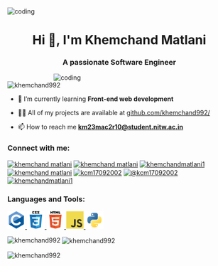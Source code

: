 <img align="center" alt="coding" hight="200" width="1000" src="https://i.pinimg.com/originals/d4/81/f3/d481f3c72e283309071f79e01b05c06d.gif"/>
<h1 align="center">Hi 👋, I'm Khemchand Matlani</h1>
<h3 align="center">A passionate Software Engineer</h3>
<img align="right" alt="coding" width="400" src="https://i.pinimg.com/originals/f1/e7/34/f1e734f9cade86fe737a9aa404ad5677.gif"/>

<p align="left"> <img src="https://komarev.com/ghpvc/?username=khemchand992&label=Profile%20views&color=0e75b6&style=flat" alt="khemchand992" /> </p>

- 🌱 I’m currently learning **Front-end web development**

- 👨‍💻 All of my projects are available at [github.com/khemchand992/](github.com/khemchand992/)

- 📫 How to reach me **km23mac2r10@student.nitw.ac.in**

<h3 align="left">Connect with me:</h3>
<p align="left">
<a href="https://linkedin.com/in/khemchand matlani" target="blank"><img align="center" src="https://raw.githubusercontent.com/rahuldkjain/github-profile-readme-generator/master/src/images/icons/Social/linked-in-alt.svg" alt="khemchand matlani" height="30" width="40" /></a>
<a href="https://fb.com/khemchand matlani" target="blank"><img align="center" src="https://raw.githubusercontent.com/rahuldkjain/github-profile-readme-generator/master/src/images/icons/Social/facebook.svg" alt="khemchand matlani" height="30" width="40" /></a>
<a href="https://instagram.com/khemchandmatlani1" target="blank"><img align="center" src="https://raw.githubusercontent.com/rahuldkjain/github-profile-readme-generator/master/src/images/icons/Social/instagram.svg" alt="khemchandmatlani1" height="30" width="40" /></a>
<a href="https://www.youtube.com/c/khemchand matlani" target="blank"><img align="center" src="https://raw.githubusercontent.com/rahuldkjain/github-profile-readme-generator/master/src/images/icons/Social/youtube.svg" alt="khemchand matlani" height="30" width="40" /></a>
<a href="https://www.codechef.com/users/kcm17092002" target="blank"><img align="center" src="https://cdn.jsdelivr.net/npm/simple-icons@3.1.0/icons/codechef.svg" alt="kcm17092002" height="30" width="40" /></a>
<a href="https://www.hackerrank.com/@kcm17092002" target="blank"><img align="center" src="https://raw.githubusercontent.com/rahuldkjain/github-profile-readme-generator/master/src/images/icons/Social/hackerrank.svg" alt="@kcm17092002" height="30" width="40" /></a>
<a href="https://www.leetcode.com/khemchandmatlani1" target="blank"><img align="center" src="https://raw.githubusercontent.com/rahuldkjain/github-profile-readme-generator/master/src/images/icons/Social/leet-code.svg" alt="khemchandmatlani1" height="30" width="40" /></a>
</p>

<h3 align="left">Languages and Tools:</h3>
<p align="left"> <a href="https://www.cprogramming.com/" target="_blank" rel="noreferrer"> <img src="https://raw.githubusercontent.com/devicons/devicon/master/icons/c/c-original.svg" alt="c" width="40" height="40"/> </a> <a href="https://www.w3schools.com/css/" target="_blank" rel="noreferrer"> <img src="https://raw.githubusercontent.com/devicons/devicon/master/icons/css3/css3-original-wordmark.svg" alt="css3" width="40" height="40"/> </a> <a href="https://www.w3.org/html/" target="_blank" rel="noreferrer"> <img src="https://raw.githubusercontent.com/devicons/devicon/master/icons/html5/html5-original-wordmark.svg" alt="html5" width="40" height="40"/> </a> <a href="https://developer.mozilla.org/en-US/docs/Web/JavaScript" target="_blank" rel="noreferrer"> <img src="https://raw.githubusercontent.com/devicons/devicon/master/icons/javascript/javascript-original.svg" alt="javascript" width="40" height="40"/> </a> <a href="https://www.python.org" target="_blank" rel="noreferrer"> <img src="https://raw.githubusercontent.com/devicons/devicon/master/icons/python/python-original.svg" alt="python" width="40" height="40"/> </a> </p>

<p><img align="left" src="https://github-readme-stats.vercel.app/api/top-langs?username=khemchand992&show_icons=true&locale=en&layout=compact" alt="khemchand992" /></p>

<p>&nbsp;<img align="center" src="https://github-readme-stats.vercel.app/api?username=khemchand992&show_icons=true&locale=en" alt="khemchand992" /></p>

<p><img align="center" src="https://github-readme-streak-stats.herokuapp.com/?user=khemchand992&" alt="khemchand992" /></p>
